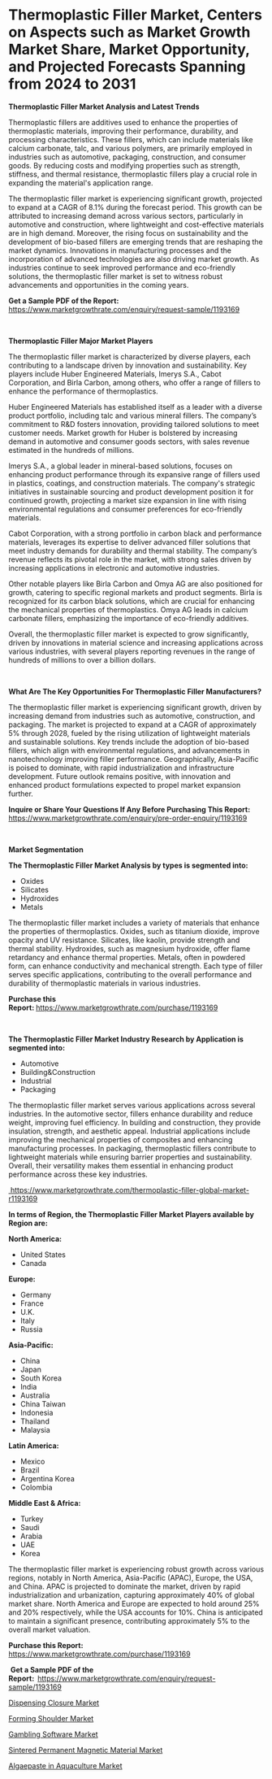 <p><h1>Thermoplastic Filler Market, Centers on Aspects such as Market Growth Market Share, Market Opportunity, and Projected Forecasts Spanning from 2024 to 2031</h1></p><p><strong>Thermoplastic Filler Market Analysis and Latest Trends</strong></p>
<p><p>Thermoplastic fillers are additives used to enhance the properties of thermoplastic materials, improving their performance, durability, and processing characteristics. These fillers, which can include materials like calcium carbonate, talc, and various polymers, are primarily employed in industries such as automotive, packaging, construction, and consumer goods. By reducing costs and modifying properties such as strength, stiffness, and thermal resistance, thermoplastic fillers play a crucial role in expanding the material's application range.</p><p>The thermoplastic filler market is experiencing significant growth, projected to expand at a CAGR of 8.1% during the forecast period. This growth can be attributed to increasing demand across various sectors, particularly in automotive and construction, where lightweight and cost-effective materials are in high demand. Moreover, the rising focus on sustainability and the development of bio-based fillers are emerging trends that are reshaping the market dynamics. Innovations in manufacturing processes and the incorporation of advanced technologies are also driving market growth. As industries continue to seek improved performance and eco-friendly solutions, the thermoplastic filler market is set to witness robust advancements and opportunities in the coming years.</p></p>
<p><strong>Get a Sample PDF of the Report:&nbsp;</strong> <a href="https://www.marketgrowthrate.com/enquiry/request-sample/1193169">https://www.marketgrowthrate.com/enquiry/request-sample/1193169</a></p>
<p>&nbsp;</p>
<p><strong>Thermoplastic Filler Major Market Players</strong></p>
<p><p>The thermoplastic filler market is characterized by diverse players, each contributing to a landscape driven by innovation and sustainability. Key players include Huber Engineered Materials, Imerys S.A., Cabot Corporation, and Birla Carbon, among others, who offer a range of fillers to enhance the performance of thermoplastics.</p><p>Huber Engineered Materials has established itself as a leader with a diverse product portfolio, including talc and various mineral fillers. The company’s commitment to R&D fosters innovation, providing tailored solutions to meet customer needs. Market growth for Huber is bolstered by increasing demand in automotive and consumer goods sectors, with sales revenue estimated in the hundreds of millions.</p><p>Imerys S.A., a global leader in mineral-based solutions, focuses on enhancing product performance through its expansive range of fillers used in plastics, coatings, and construction materials. The company's strategic initiatives in sustainable sourcing and product development position it for continued growth, projecting a market size expansion in line with rising environmental regulations and consumer preferences for eco-friendly materials.</p><p>Cabot Corporation, with a strong portfolio in carbon black and performance materials, leverages its expertise to deliver advanced filler solutions that meet industry demands for durability and thermal stability. The company’s revenue reflects its pivotal role in the market, with strong sales driven by increasing applications in electronic and automotive industries.</p><p>Other notable players like Birla Carbon and Omya AG are also positioned for growth, catering to specific regional markets and product segments. Birla is recognized for its carbon black solutions, which are crucial for enhancing the mechanical properties of thermoplastics. Omya AG leads in calcium carbonate fillers, emphasizing the importance of eco-friendly additives.</p><p>Overall, the thermoplastic filler market is expected to grow significantly, driven by innovations in material science and increasing applications across various industries, with several players reporting revenues in the range of hundreds of millions to over a billion dollars.</p></p>
<p>&nbsp;</p>
<p><strong>What Are The Key Opportunities For Thermoplastic Filler Manufacturers?</strong></p>
<p><p>The thermoplastic filler market is experiencing significant growth, driven by increasing demand from industries such as automotive, construction, and packaging. The market is projected to expand at a CAGR of approximately 5% through 2028, fueled by the rising utilization of lightweight materials and sustainable solutions. Key trends include the adoption of bio-based fillers, which align with environmental regulations, and advancements in nanotechnology improving filler performance. Geographically, Asia-Pacific is poised to dominate, with rapid industrialization and infrastructure development. Future outlook remains positive, with innovation and enhanced product formulations expected to propel market expansion further.</p></p>
<p><strong>Inquire or Share Your Questions If Any Before Purchasing This Report:</strong> <a href="https://www.marketgrowthrate.com/enquiry/pre-order-enquiry/1193169">https://www.marketgrowthrate.com/enquiry/pre-order-enquiry/1193169</a></p>
<p>&nbsp;</p>
<p><strong>Market Segmentation</strong></p>
<p><strong>The Thermoplastic Filler Market Analysis by types is segmented into:</strong></p>
<p><ul><li>Oxides</li><li>Silicates</li><li>Hydroxides</li><li>Metals</li></ul></p>
<p><p>The thermoplastic filler market includes a variety of materials that enhance the properties of thermoplastics. Oxides, such as titanium dioxide, improve opacity and UV resistance. Silicates, like kaolin, provide strength and thermal stability. Hydroxides, such as magnesium hydroxide, offer flame retardancy and enhance thermal properties. Metals, often in powdered form, can enhance conductivity and mechanical strength. Each type of filler serves specific applications, contributing to the overall performance and durability of thermoplastic materials in various industries.</p></p>
<p><strong>Purchase this Report:&nbsp;</strong><a href="https://www.marketgrowthrate.com/purchase/1193169">https://www.marketgrowthrate.com/purchase/1193169</a></p>
<p>&nbsp;</p>
<p><strong>The Thermoplastic Filler Market Industry Research by Application is segmented into:</strong></p>
<p><ul><li>Automotive</li><li>Building&Construction</li><li>Industrial</li><li>Packaging</li></ul></p>
<p><p>The thermoplastic filler market serves various applications across several industries. In the automotive sector, fillers enhance durability and reduce weight, improving fuel efficiency. In building and construction, they provide insulation, strength, and aesthetic appeal. Industrial applications include improving the mechanical properties of composites and enhancing manufacturing processes. In packaging, thermoplastic fillers contribute to lightweight materials while ensuring barrier properties and sustainability. Overall, their versatility makes them essential in enhancing product performance across these key industries.</p></p>
<p><a href="https://www.marketgrowthrate.com/thermoplastic-filler-global-market-r1193169">&nbsp;https://www.marketgrowthrate.com/thermoplastic-filler-global-market-r1193169</a></p>
<p><strong>In terms of Region, the Thermoplastic Filler Market Players available by Region are:</strong></p>
<p>
    <p> <strong> North America: </strong>
        <ul>
            <li>United States</li>
            <li>Canada</li>
        </ul>
        </p> 
    <p> <strong> Europe: </strong>
        <ul>
            <li>Germany</li>
            <li>France</li>
            <li>U.K.</li>
            <li>Italy</li>
            <li>Russia</li>
        </ul>
        </p> 
    <p> <strong> Asia-Pacific: </strong>
        <ul>
            <li>China</li>
            <li>Japan</li>
            <li>South Korea</li>
            <li>India</li>
            <li>Australia</li>
            <li>China Taiwan</li>
            <li>Indonesia</li>
            <li>Thailand</li>
            <li>Malaysia</li>
        </ul>
        </p> 
    <p> <strong> Latin America: </strong>
        <ul>
            <li>Mexico</li>
            <li>Brazil</li>
            <li>Argentina Korea</li>
            <li>Colombia</li>
        </ul>
        </p> 
    <p> <strong> Middle East & Africa: </strong>
        <ul>
            <li>Turkey</li>
            <li>Saudi</li>
            <li>Arabia</li>
            <li>UAE</li>
            <li>Korea</li>
        </ul>
    </p>
    </p>
<p><p>The thermoplastic filler market is experiencing robust growth across various regions, notably in North America, Asia-Pacific (APAC), Europe, the USA, and China. APAC is projected to dominate the market, driven by rapid industrialization and urbanization, capturing approximately 40% of global market share. North America and Europe are expected to hold around 25% and 20% respectively, while the USA accounts for 10%. China is anticipated to maintain a significant presence, contributing approximately 5% to the overall market valuation.</p></p>
<p><strong>Purchase this Report: </strong><a href="https://www.marketgrowthrate.com/purchase/1193169">https://www.marketgrowthrate.com/purchase/1193169</a></p>
<p>&nbsp;<strong>Get a Sample PDF of the Report:&nbsp;&nbsp;</strong><a href="https://www.marketgrowthrate.com/enquiry/request-sample/1193169">https://www.marketgrowthrate.com/enquiry/request-sample/1193169</a></p>
<p><strong></strong></p>
<p><p><a href="https://www.linkedin.com/pulse/driving-factors-behind-dispensing-closure-market-trends-applications-6rjaf?trackingId=o%2BP4Bw%2F%2FQv2XcPWmfMGa2A%3D%3D">Dispensing Closure Market</a></p><p><a href="https://issuu.com/reportprime-2/docs/forming-shoulder-market-size-2030.p_9accbff62e47d0">Forming Shoulder Market</a></p><p><a href="https://www.linkedin.com/pulse/gambling-software-market-size-share-analysis-growth-uxysc">Gambling Software Market</a></p><p><a href="https://github.com/ChiragRP21/Market-Research-Report-List-6/blob/main/sintered-permanent-magnetic-material-market.md">Sintered Permanent Magnetic Material Market</a></p><p><a href="https://medium.com/@leannebruen2023/global-algaepaste-in-aquaculture-market-landscape-future-trends-and-market-strategic-forecast-93d1d7fbb117?postPublishedType=repub">Algaepaste in Aquaculture Market</a></p></p>